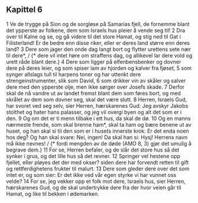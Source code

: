 ## Kapittel 6

1 Ve de trygge på Sion og de sorgløse på Samarias fjell, de fornemme blant det ypperste av folkene, dem som Israels hus pleier å vende seg til!
2 Dra over til Kalne og se, og gå videre til det store Hamat, og stig ned til Gat i Filisterland! Er de bedre enn disse riker, eller er deres land større enn deres land?
3 Dere som jager den onde dag langt bort og flytter urettens sete nær til dere*, / {* dere vil intet høre om straffens dag, og allikevel lar dere vold og urett råde blant dere.}
4 Dere som ligger på elfenbensbenker og dovner dere på deres leier, og som spiser lam av hjorden og kalver fra fjøset,
5 som synger allslags tull til harpens toner og har uttenkt dere strengeinstrumenter, slik som David,
6 som drikker vin av skåler og salver dere med den ypperste olje, men ikke sørger over Josefs skade.
7 Derfor skal de nå vandre ut av landet fremst blant dem som føres bort, og med skrålet av dem som dovner seg, skal det være slutt.
8 Herren, Israels Gud, har svoret ved seg selv, sier Herren, hærskarenes Gud: Jeg avskyr Jakobs stolthet og hater hans palasser, og jeg vil overgi byen og alt det som er i den.
9 Og om det er ti menn tilbake i ett hus, da skal de dø.
10 Og en manns nærmeste frende, som skal brenne ham*, skal ta ham og bære benene ut av huset, og han skal si til den som er i husets innerste krok: Er det enda noen hos deg? Og han skal svare: Nei, ingen! Da skal han si: Hysj! Herrens navn må ikke nevnes! / {* fordi mengden av de døde (AMO 8, 3) gjør det umulig å begrave dem.}
11 For se, Herren befaler, og de slår det store hus så det synker i grus, og det lille hus så det revner.
12 Springer vel hestene opp fjellet, eller pløyes det der med okser? siden dere har forvendt retten til gift og rettferdighetens frukter til malurt.
13 Dere som gleder dere over det som intet er, og som sier: Er det ikke ved vår egen styrke vi har vunnet oss velde?
14 For se, jeg vekker opp et folk mot dere, Israels hus, sier Herren, hærskarenes Gud, og de skal undertrykke dere fra der hvor veien går til Hamat, og like til bekken i ødemarken.
